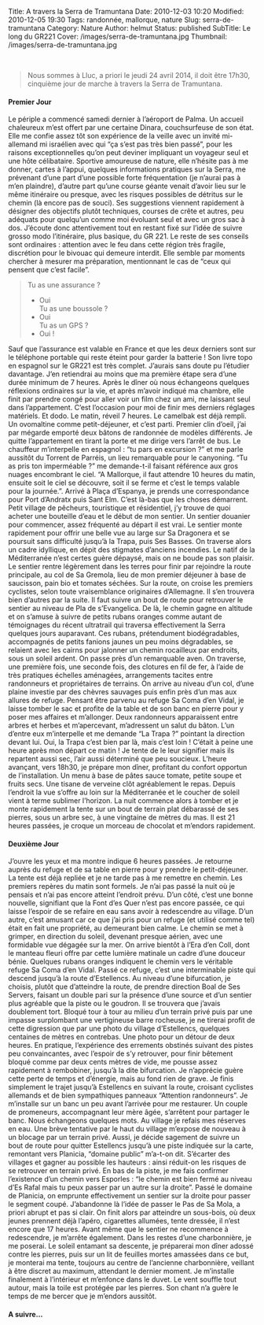 Title: A travers la Serra de Tramuntana
Date: 2010-12-03 10:20
Modified: 2010-12-05 19:30
Tags: randonnée, mallorque, nature
Slug: serra-de-tramuntana
Category: Nature
Author: helmut
Status: published
SubTitle: Le long du GR221
Cover: /images/serra-de-tramuntana.jpg
Thumbnail: /images/serra-de-tramuntana.jpg

&nbsp;

> Nous sommes à Lluc, a priori le jeudi 24 avril 2014, il doit être 17h30, cinquième jour de marche à travers la Serra de Tramuntana.


#### Premier Jour

Le périple a commencé samedi dernier à l’aéroport de Palma. Un accueil chaleureux m’est offert par une certaine Dinara, couchsurfeuse de son état. Elle me confie assez tôt son expérience de la veille avec un invité mi-allemand mi israélien avec qui “ça s’est pas très bien passé”, pour les raisons exceptionnelles qu’on peut deviner impliquant un voyageur seul et une hôte célibataire. Sportive amoureuse de nature, elle n’hésite pas à me donner, cartes à l’appui, quelques informations pratiques sur la Serra, me prévenant d’une part d’une possible forte fréquentation (je n’aurai pas à m’en plaindre), d’autre part qu’une course géante venait d’avoir lieu sur le même itinéraire ou presque, avec les risques possibles de détritus sur le chemin (là encore pas de souci). Ses suggestions viennent rapidement à désigner des objectifs plutôt techniques, courses de crête et autres, peu adéquats pour quelqu’un comme moi évoluant seul et avec un gros sac à dos. J’écoute donc attentivement tout en restant fixé sur l’idée de suivre grosso modo l’itinéraire, plus basique, du GR 221. Le reste de ses conseils sont ordinaires : attention avec le feu dans cette région très fragile, discrétion pour le bivouac qui demeure interdit. Elle semble par moments chercher à mesurer ma préparation, mentionnant le cas de “ceux qui pensent que c’est facile”.

> Tu as une assurance ?<br/>
> - Oui<br/>
> Tu as une boussole ?<br/>
> - Oui<br/>
> Tu as un GPS ?<br/>
> - Oui !<br/>


Sauf que l’assurance est valable en France et que les deux derniers sont sur le téléphone portable qui reste éteint pour garder la batterie !
Son livre topo en espagnol sur le GR221 est très complet. J’aurais sans doute pu l’étudier davantage. J’en retiendrai au moins que ma première étape sera d’une durée minimum de 7 heures. Après le dîner où nous échangeons quelques réflexions ordinaires sur la vie, et après m’avoir indiqué ma chambre, elle finit par prendre congé pour aller voir un film chez un ami, me laissant seul dans l’appartement. C’est l’occasion pour moi de finir mes derniers réglages matériels. Et dodo.
Le matin, réveil 7 heures. Le camelbak est déjà rempli. Un ovomaltine comme petit-déjeuner, et c’est parti. Premier clin d’oeil, j’ai par mégarde emporté deux bâtons de randonnée de modèles différents. Je quitte l’appartement en tirant la porte et me dirige vers l’arrêt de bus. Le chauffeur m’interpelle en espagnol : “tu pars en excursion ?” et me parle aussitôt du Torrent de Parréis, un lieu remarquable pour le canyoning. “Tu as pris ton imperméable ?” me demande-t-il faisant référence aux gros nuages encombrant le ciel. “A Mallorque, il faut attendre 10 heures du matin, ensuite soit le ciel se découvre, soit il se ferme et c’est le temps valable pour la journée.”. Arrivé à Plaça d’Espanya, je prends une correspondance pour Port d’Andratx puis Sant Elm. C’est là-bas que les choses démarrent. Petit village de pêcheurs, touristique et résidentiel, j’y trouve de quoi acheter une bouteille d’eau et le début de mon sentier. Un sentier douanier pour commencer, assez fréquenté au départ il est vrai. Le sentier monte rapidement pour offrir une belle vue au large sur Sa Dragonera et se poursuit sans difficulté jusqu’à la Trapa, puis Ses Basses. On traverse alors un cadre idyllique, en dépit des stigmates d’anciens incendies. Le natif de la Méditerranée n’est certes guère dépaysé, mais on ne boude pas son plaisir. Le sentier rentre légèrement dans les terres pour finir par rejoindre la route principale, au col de Sa Gremola, lieu de mon premier déjeuner à base de saucisson, pain bio et tomates séchées. Sur la route, on croise les premiers cyclistes, selon toute vraisemblance originaires d’Allemagne. Il s’en trouvera bien d’autres par la suite. Il faut suivre un bout de route pour retrouver le sentier au niveau de Pla de s’Evangelica. De là, le chemin gagne en altitude et on s’amuse à suivre de petits rubans oranges comme autant de témoignages du récent ultratrail qui traversa effectivement la Serra quelques jours auparavant. Ces rubans, prétendument biodégradables, accompagnés de petits fanions jaunes un peu moins dégradables, se relaient avec les cairns pour jalonner un chemin rocailleux par endroits, sous un soleil ardent. On passe près d’un remarquable aven. On traverse, une première fois, une seconde fois, des clotures en fil de fer, à l’aide de très pratiques échelles aménagées, arrangements tacites entre randonneurs et propriétaires de terrains. On arrive au niveau d’un col, d’une plaine investie par des chèvres sauvages puis enfin près d’un mas aux allures de refuge. Pensant être parvenu au refuge Sa Coma d’en Vidal, je laisse tomber le sac et profite de la table et de son banc en pierre pour y poser mes affaires et m’allonger. Deux randonneurs apparaissent entre arbres et herbes et m’apercevant, m’adressent un salut du bâton. L’un d’entre eux m’interpelle et me demande “La Trapa ?” pointant la direction devant lui. Oui, la Trapa c’est bien par là, mais c’est loin ! C’était à peine une heure après mon départ ce matin ! Je tente de le leur signifier mais ils repartent aussi sec, l’air aussi déterminé que peu soucieux. L’heure avançant, vers 18h30, je prépare mon dîner, profitant du confort opportun de l’installation. Un menu à base de pâtes sauce tomate, petite soupe et fruits secs. Une tisane de verveine clôt agréablement le repas. Depuis l’endroit la vue s’offre au loin sur la Méditerranée et le coucher de soleil vient à terme sublimer l’horizon. La nuit commence alors à tomber et je monte rapidement la tente sur un bout de terrain plat débarassé de ses pierres, sous un arbre sec, à une vingtaine de mètres du mas. Il est 21 heures passées, je croque un morceau de chocolat et m’endors rapidement.

#### Deuxième Jour

J’ouvre les yeux et ma montre indique 6 heures passées. Je retourne auprès du refuge et de sa table en pierre pour y prendre le petit-déjeuner. La tente est déjà repliée et je ne tarde pas à me remettre en chemin. Les premiers repères du matin sont formels. Je n’ai pas passé la nuit où je pensais et n’ai pas encore atteint l’endroit prévu. D’un côté, c’est une bonne nouvelle, signifiant que la Font d’es Quer n’est pas encore passée, ce qui laisse l’espoir de se refaire en eau sans avoir à redescendre au village. D’un autre, c’est amusant car ce que j’ai pris pour un refuge (et utilisé comme tel) était en fait une propriété, au demeurant bien calme. Le chemin se met à grimper, en direction du soleil, devenant presque aérien, avec une formidable vue dégagée sur la mer. On arrive bientôt à l’Era d’en Coll, dont le manteau fleuri offre par cette lumière matinale un cadre d’une douceur bénie. Quelques rubans oranges indiquent le chemin vers le véritable refuge Sa Coma d’en Vidal. Passé ce refuge, c’est une interminable piste qui descend jusqu’à la route d’Estellencs. Au niveau d’une bifurcation, je choisis, plutôt que d’atteindre la route, de prendre direction Boal de Ses Servers, faisant un double pari sur la présence d’une source et d’un sentier plus agréable que la piste ou le goudron. Il se trouvera que j’avais doublement tort. Bloqué tour à tour au milieu d’un terrain privé puis par une impasse surplombant une vertigineuse barre rocheuse, je ne tirerai profit de cette digression que par une photo du village d’Estellencs, quelques centaines de mètres en contrebas. Une photo pour un détour de deux heures. En pratique, l’expérience des errements obstinés suivant des pistes peu convaincantes, avec l’espoir de s’y retrouver, pour finir bêtement bloqué comme par deux cents mètres de vide, me pousse assez rapidement à rembobiner, jusqu’à la dite bifurcation. Je n’apprécie guère cette perte de temps et d’énergie, mais au fond rien de grave. Je finis simplement le trajet jusqu’à Estellencs en suivant la route, croisant cyclistes allemands et de bien sympathiques panneaux “Attention randonneurs”. Je m’installe sur un banc un peu avant l’arrivée pour me restaurer. Un couple de promeneurs, accompagnant leur mère âgée, s’arrêtent pour partager le banc. Nous échangeons quelques mots. Au village je refais mes réserves en eau. Une brève tentative par le haut du village m’expose de nouveau à un blocage par un terrain privé. Aussi, je décide sagement de suivre un bout de route pour quitter Estellencs jusqu’à une piste indiquée sur la carte, remontant vers Planicia, “domaine public” m’a-t-on dit. S’écarter des villages et gagner au possible les hauteurs : ainsi réduit-on les risques de se retrouver en terrain privé. En bas de la piste, je me fais confirmer l’existence d’un chemin vers Esporles : “le chemin est bien fermé au niveau d’Es Rafal mais tu peux passer par un autre sur la droite”. Passé le domaine de Planicia, on emprunte effectivement un sentier sur la droite pour passer le segment coupé. J’abandonne là l’idée de passer le Pas de Sa Mola, a priori abrupt et pas si clair. On finit alors par atteindre un sous-bois, où deux jeunes prennent déjà l’apéro, cigarettes allumées, tente dressée, il n’est encore que 17 heures. Avant même que le sentier ne recommence à redescendre, je m’arrête également. Dans les restes d’une charbonnière, je me poserai. Le soleil entamant sa descente, je préparerai mon dîner adossé contre les pierres, puis sur un lit de feuilles mortes amassées dans ce but, je monterai ma tente, toujours au centre de l’ancienne charbonnière, veillant à être discret au maximum, attendant le dernier moment. Je m’installe finalement à l’intérieur et m’enfonce dans le duvet. Le vent souffle tout autour, mais la toile est protégée par les pierres. Son chant n’a guère le temps de me bercer que je m’endors aussitôt.

#### A suivre…
